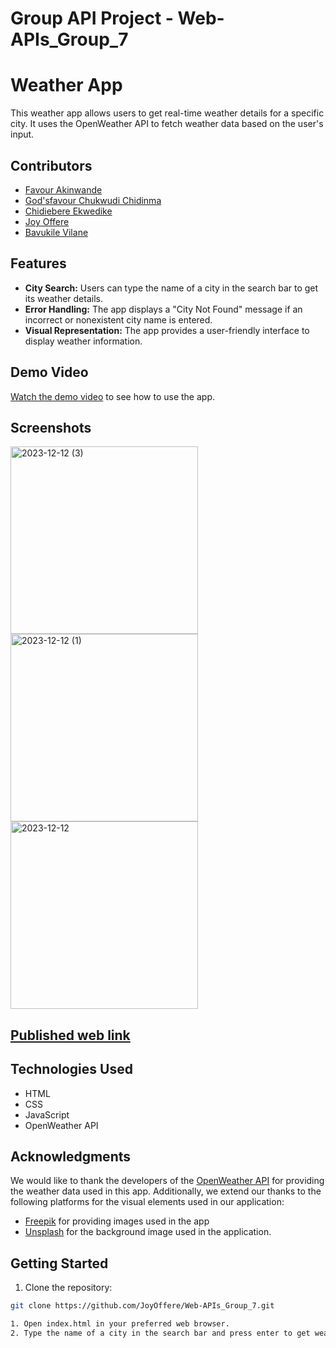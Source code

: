 # Group API Project - Web-APIs_Group_7

# Weather App

This weather app allows users to get real-time weather details for a specific city. It uses the OpenWeather API to fetch weather data based on the user's input.

## Contributors

- [Favour Akinwande](https://github.com/FavourAkinwande)
- [God'sfavour Chukwudi Chidinma](https://github.com/GChukwudi)
- [Chidiebere Ekwedike](https://github.com/cekwedike)
- [Joy Offere](https://github.com/JoyOffere)
- [Bavukile Vilane](https://github.com/bvilane)

## Features

- **City Search:** Users can type the name of a city in the search bar to get its weather details.
- **Error Handling:** The app displays a "City Not Found" message if an incorrect or nonexistent city name is entered.
- **Visual Representation:** The app provides a user-friendly interface to display weather information.

## Demo Video

[Watch the demo video](https://www.loom.com/share/29278499bc874232b6d0e76a79570c7f?sid=b9edaad3-7f2b-42c4-bb98-f13d74d4c0d8) to see how to use the app.

## Screenshots

<img width="300" alt="2023-12-12 (3)" src="https://github.com/JoyOffere/Web-APIs_Group_7/assets/127259967/b5c3c4f5-48ec-4766-9856-18040175ed60"> <img width="300" alt="2023-12-12 (1)" src="https://github.com/JoyOffere/Web-APIs_Group_7/assets/127259967/457c1afe-3160-4beb-ba3d-fc1503f8085c"> <img width="300" alt="2023-12-12" src="https://github.com/JoyOffere/Web-APIs_Group_7/assets/127259967/0d1c5a14-ee0c-4998-9de9-9043a8381619">


## [Published web link](https://joyoffere.github.io/Web-APIs_Group_7/)


## Technologies Used

- HTML
- CSS
- JavaScript
- OpenWeather API

## Acknowledgments

We would like to thank the developers of the [OpenWeather API](https://openweathermap.org/) for providing the weather data used in this app.
Additionally, we extend our thanks to the following platforms for the visual elements used in our application:
- [Freepik](https://www.freepik.com/) for providing images used in the app
- [Unsplash](https://source.unsplash.com) for the background image used in the application.

## Getting Started

1. Clone the repository:

```bash
git clone https://github.com/JoyOffere/Web-APIs_Group_7.git

1. Open index.html in your preferred web browser.
2. Type the name of a city in the search bar and press enter to get weather details.
